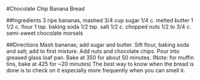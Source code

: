 #Chocolate Chip Banana Bread

##Ingredients
	3 ripe bananas, mashed
	3/4 cup sugar
	1/4 c. melted butter
	1 1/2 c. flour
	1 tsp. baking soda
	1/2 tsp. salt
	1/2 c. chopped nuts
	1/2 to 3/4 c. semi-sweet chocolate morsels

##Directions
Mash bananas; add sugar and butter.  Sift flour, baking soda and salt; add to first mixture.  Add nuts and chocolate chips.  Pour into greased glass loaf pan.  Bake at 350 for about 50 minutes. (Note: for muffin tins, bake at 425 for ~20 minutes) The best way to know when the bread is done is to check on it especially more frequently when you can smell it.
